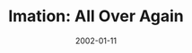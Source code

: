 ---
mission_id: imation2
slug: "imation-all-over-again"
editorsChoice:
title: "Imation: All Over Again"
authors: 
    - "Palmer"
date: 2002-01-11
filename: "imation2.zip"
description: "Well the reason you are back is because you grabbed the wrong data tape. The empire has also moved the data tape to a new location, there are new rooms and more traps."
cover:
levelReplaced:	SECBASE
difficulty: no
bm:	no
fme: no
wax: no
three_do: no
voc: no
gmd: no
vue: no
lfd: no
base: "New level from scratch" 
editors: "WDFUSE 2.00"

---